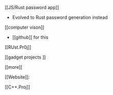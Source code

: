 [[JS/Rust password app]]
- Evolved to Rust password generation instead

[[computer vison]]
- [[github]] for this

[[RUst.Pr0j]]

[[gadget projects ]]

[[more]]

[[Website]]:

[[C++.Proj]] 
